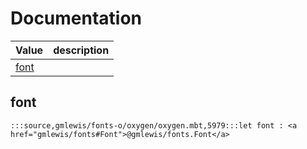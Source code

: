 # Documentation
|Value|description|
|---|---|
|[font](#font)||

## font

```moonbit
:::source,gmlewis/fonts-o/oxygen/oxygen.mbt,5979:::let font : <a href="gmlewis/fonts#Font">@gmlewis/fonts.Font</a>
```

